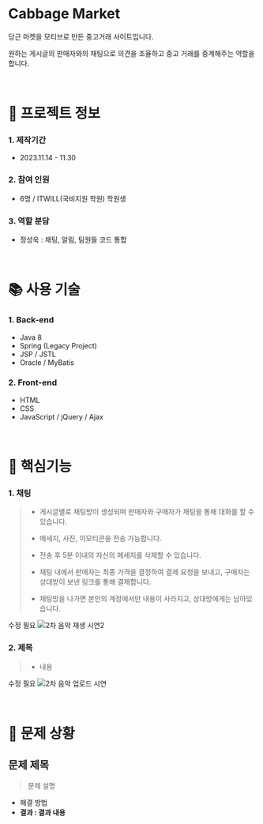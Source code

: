 # Cabbage Market

당근 마켓을 모티브로 만든 중고거래 사이트입니다.

원하는 게시글의 판매자와의 채팅으로 의견을 조율하고 중고 거래를 중계해주는 역할을 합니다.

<br />

# 📃 프로젝트 정보

### 1. 제작기간

- 2023.11.14 - 11.30

### 2. 참여 인원

- 6명 / ITWILL(국비지원 학원) 학원생

### 3. 역할 분담

- 정성욱 :  채팅, 알림, 팀원들 코드 통합

<br />

# 📚 사용 기술

### 1. Back-end

 - Java 8
 - Spring (Legacy Project)
 - JSP / JSTL
 - Oracle / MyBatis

### 2. Front-end

 - HTML
 - CSS
 - JavaScript / jQuery / Ajax

<br />

# 🔑 핵심기능

### 1. 채팅

> - 게시글별로 채팅방이 생성되며 판매자와 구매자가 채팅을 통해 대화를 할 수 있습니다.
> 
> - 메세지, 사진, 이모티콘을 전송 가능합니다.
>
> - 전송 후 5분 이내의 자신의 메세지를 삭제할 수 있습니다.
>
> - 채팅 내에서 판매자는 최종 가격을 결정하여 결제 요청을 보내고, 구매자는 상대방이 보낸 링크를 통해 결제합니다.
>
> - 채팅방을 나가면 본인의 계정에서만 내용이 사라지고, 상대방에게는 남아있습니다.

수정 필요
![2차 음악 재생 시연2](https://github.com/jsw4795/Music_Station/assets/33516979/c582ed9a-645e-4862-8765-95b92df4e0a8)

### 2. 제목

> - 내용

수정 필요
![2차 음악 업로드 시연](https://github.com/jsw4795/Music_Station/assets/33516979/9c88d773-7ae7-4021-ba88-d6ee1ddd7bd3)

<br />

# 🚨 문제 상황
## 문제 제목
> 문제 설명
- 해결 방법
- **결과 : 결과 내용**
